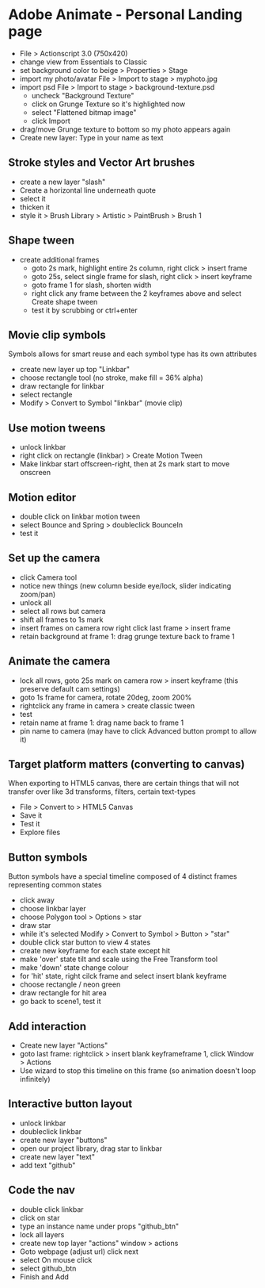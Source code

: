 # Adobe Animate - Personal Landing page

- File > Actionscript 3.0 (750x420)
- change view from Essentials to Classic
- set background color to beige > Properties > Stage
- import my photo/avatar File > Import to stage > myphoto.jpg
- import psd File > Import to stage > background-texture.psd
  - uncheck "Background Texture"
  - click on Grunge Texture so it's highlighted now
  - select "Flattened bitmap image"
  - click Import
- drag/move Grunge texture to bottom so my photo appears again
- Create new layer: Type in your name as text

## Stroke styles and Vector Art brushes

- create a new layer "slash"
- Create a horizontal line underneath quote
- select it
- thicken it
- style it > Brush Library > Artistic > PaintBrush > Brush 1

## Shape tween

- create additional frames
  - goto 2s mark, highlight entire 2s column, right click > insert frame
  - goto 25s, select single frame for slash, right click > insert keyframe
  - goto frame 1 for slash, shorten width
  - right click any frame between the 2 keyframes above and select Create shape tween
  - test it by scrubbing or ctrl+enter

## Movie clip symbols

Symbols allows for smart reuse and each symbol type has its own attributes

- create new layer up top "Linkbar"
- choose rectangle tool (no stroke, make fill = 36% alpha)
- draw rectangle for linkbar
- select rectangle
- Modify > Convert to Symbol "linkbar" (movie clip)

## Use motion tweens

- unlock linkbar
- right click on rectangle (linkbar) > Create Motion Tween
- Make linkbar start offscreen-right, then at 2s mark start to move onscreen

## Motion editor

- double click on linkbar motion tween
- select Bounce and Spring > doubleclick BounceIn
- test it

## Set up the camera

- click Camera tool
- notice new things (new column beside eye/lock, slider indicating zoom/pan)
- unlock all
- select all rows but camera
- shift all frames to 1s mark
- insert frames on camera row right click last frame > insert frame
- retain background at frame 1: drag grunge texture back to frame 1

## Animate the camera

- lock all rows, goto 25s mark on camera row > insert keyframe (this preserve default cam settings)
- goto 1s frame for camera, rotate 20deg, zoom 200%
- rightclick any frame in camera > create classic tween
- test
- retain name at frame 1: drag name back to frame 1
- pin name to camera (may have to click Advanced button prompt to allow it)

## Target platform matters (converting to canvas)

When exporting to HTML5 canvas, there are certain things that will not transfer over like 3d transforms, filters, certain text-types

- File > Convert to > HTML5 Canvas
- Save it
- Test it
- Explore files

## Button symbols

Button symbols have a special timeline composed of 4 distinct frames representing common states

- click away
- choose linkbar layer
- choose Polygon tool > Options > star
- draw star
- while it's selected Modify > Convert to Symbol > Button > "star"
- double click star button to view 4 states
- create new keyframe for each state except hit
- make 'over' state tilt and scale using the Free Transform tool
- make 'down' state change colour
- for 'hit' state, right cilck frame and select insert blank keyframe
- choose rectangle / neon green
- draw rectangle for hit area
- go back to scene1, test it

## Add interaction

- Create new layer "Actions"
- goto last frame: rightclick > insert blank keyframeframe 1, click Window > Actions
- Use wizard to stop this timeline on this frame (so animation doesn't loop infinitely)

## Interactive button layout

- unlock linkbar
- doubleclick linkbar
- create new layer "buttons"
- open our project library, drag star to linkbar
- create new layer "text"
- add text "github"

## Code the nav

- double click linkbar
- click on star
- type an instance name under props "github_btn"
- lock all layers
- create new top layer "actions" window > actions
- Goto webpage (adjust url) click next
- select On mouse click
- select github_btn
- Finish and Add
